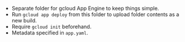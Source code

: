 + Separate folder for gcloud App Engine to keep things simple.
+ Run `gcloud app deploy` from this folder to upload folder contents as a new build.
+ Require `gcloud init` beforehand.
+ Metadata specified in `app.yaml`.
